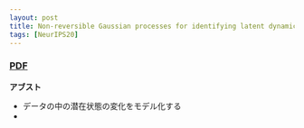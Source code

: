 ```yaml
---
layout: post
title: Non-reversible Gaussian processes for identifying latent dynamical structure in neural data
tags: [NeurIPS20]
---
```


### [PDF](https://papers.nips.cc/paper/2020/hash/6d79e030371e47e6231337805a7a2685-Abstract.html)
**アブスト**
- データの中の潜在状態の変化をモデル化する
- 

